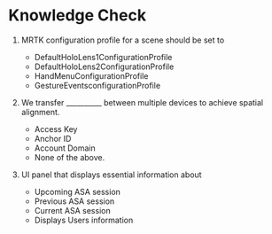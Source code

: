 # Knowledge Check

1. MRTK configuration profile for a  scene should be set to 
     * DefaultHoloLens1ConfigurationProfile 
     * DefaultHoloLens2ConfigurationProfile
     * HandMenuConfigurationProfile
     * GestureEventsconfigurationProfile
 

2. We transfer __________ between multiple devices to achieve spatial alignment. 

    * Access Key
    * Anchor ID
    * Account Domain
    * None of the above.

3. UI panel that displays essential information about 

   * Upcoming ASA session
   * Previous ASA session
   * Current ASA session
   * Displays Users information 
